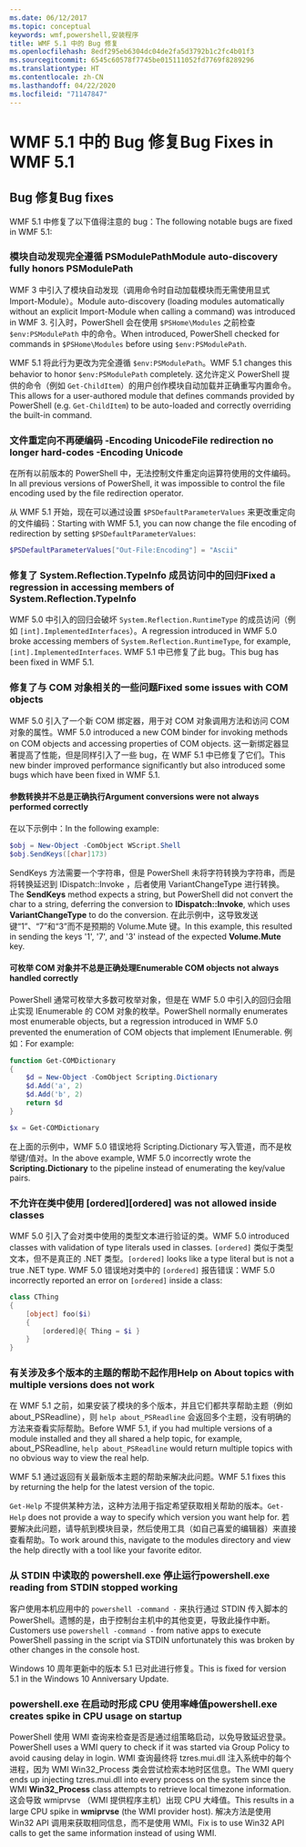 ```yaml
---
ms.date: 06/12/2017
ms.topic: conceptual
keywords: wmf,powershell,安装程序
title: WMF 5.1 中的 Bug 修复
ms.openlocfilehash: 8edf295eb6304dc04de2fa5d3792b1c2fc4b01f3
ms.sourcegitcommit: 6545c60578f7745be015111052fd7769f8289296
ms.translationtype: HT
ms.contentlocale: zh-CN
ms.lasthandoff: 04/22/2020
ms.locfileid: "71147847"
---
```

# <a name="bug-fixes-in-wmf-51"></a><span data-ttu-id="8c60e-103">WMF 5.1 中的 Bug 修复</span><span class="sxs-lookup"><span data-stu-id="8c60e-103">Bug Fixes in WMF 5.1</span></span>

## <a name="bug-fixes"></a><span data-ttu-id="8c60e-104">Bug 修复</span><span class="sxs-lookup"><span data-stu-id="8c60e-104">Bug fixes</span></span>

<span data-ttu-id="8c60e-105">WMF 5.1 中修复了以下值得注意的 bug：</span><span class="sxs-lookup"><span data-stu-id="8c60e-105">The following notable bugs are fixed in WMF 5.1:</span></span>

### <a name="module-auto-discovery-fully-honors-psmodulepath"></a><span data-ttu-id="8c60e-106">模块自动发现完全遵循 PSModulePath</span><span class="sxs-lookup"><span data-stu-id="8c60e-106">Module auto-discovery fully honors PSModulePath</span></span>

<span data-ttu-id="8c60e-107">WMF 3 中引入了模块自动发现（调用命令时自动加载模块而无需使用显式 Import-Module）。</span><span class="sxs-lookup"><span data-stu-id="8c60e-107">Module auto-discovery (loading modules automatically without an explicit Import-Module when calling a command) was introduced in WMF 3.</span></span> <span data-ttu-id="8c60e-108">引入时，PowerShell 会在使用 `$PSHome\Modules` 之前检查 `$env:PSModulePath` 中的命令。</span><span class="sxs-lookup"><span data-stu-id="8c60e-108">When introduced, PowerShell checked for commands in `$PSHome\Modules` before using `$env:PSModulePath`.</span></span>

<span data-ttu-id="8c60e-109">WMF 5.1 将此行为更改为完全遵循 `$env:PSModulePath`。</span><span class="sxs-lookup"><span data-stu-id="8c60e-109">WMF 5.1 changes this behavior to honor `$env:PSModulePath` completely.</span></span> <span data-ttu-id="8c60e-110">这允许定义 PowerShell 提供的命令（例如 `Get-ChildItem`）的用户创作模块自动加载并正确重写内置命令。</span><span class="sxs-lookup"><span data-stu-id="8c60e-110">This allows for a user-authored module that defines commands provided by PowerShell (e.g. `Get-ChildItem`) to be auto-loaded and correctly overriding the built-in command.</span></span>

### <a name="file-redirection-no-longer-hard-codes--encoding-unicode"></a><span data-ttu-id="8c60e-111">文件重定向不再硬编码 -Encoding Unicode</span><span class="sxs-lookup"><span data-stu-id="8c60e-111">File redirection no longer hard-codes -Encoding Unicode</span></span>

<span data-ttu-id="8c60e-112">在所有以前版本的 PowerShell 中，无法控制文件重定向运算符使用的文件编码。</span><span class="sxs-lookup"><span data-stu-id="8c60e-112">In all previous versions of PowerShell, it was impossible to control the file encoding used by the file redirection operator.</span></span>

<span data-ttu-id="8c60e-113">从 WMF 5.1 开始，现在可以通过设置 `$PSDefaultParameterValues` 来更改重定向的文件编码：</span><span class="sxs-lookup"><span data-stu-id="8c60e-113">Starting with WMF 5.1, you can now change the file encoding of redirection by setting `$PSDefaultParameterValues`:</span></span>

```powershell
$PSDefaultParameterValues["Out-File:Encoding"] = "Ascii"
```

### <a name="fixed-a-regression-in-accessing-members-of-systemreflectiontypeinfo"></a><span data-ttu-id="8c60e-114">修复了 System.Reflection.TypeInfo 成员访问中的回归</span><span class="sxs-lookup"><span data-stu-id="8c60e-114">Fixed a regression in accessing members of System.Reflection.TypeInfo</span></span>

<span data-ttu-id="8c60e-115">WMF 5.0 中引入的回归会破坏 `System.Reflection.RuntimeType` 的成员访问（例如 `[int].ImplementedInterfaces`）。</span><span class="sxs-lookup"><span data-stu-id="8c60e-115">A regression introduced in WMF 5.0 broke accessing members of `System.Reflection.RuntimeType`, for example, `[int].ImplementedInterfaces`.</span></span> <span data-ttu-id="8c60e-116">WMF 5.1 中已修复了此 bug。</span><span class="sxs-lookup"><span data-stu-id="8c60e-116">This bug has been fixed in WMF 5.1.</span></span>

### <a name="fixed-some-issues-with-com-objects"></a><span data-ttu-id="8c60e-117">修复了与 COM 对象相关的一些问题</span><span class="sxs-lookup"><span data-stu-id="8c60e-117">Fixed some issues with COM objects</span></span>

<span data-ttu-id="8c60e-118">WMF 5.0 引入了一个新 COM 绑定器，用于对 COM 对象调用方法和访问 COM 对象的属性。</span><span class="sxs-lookup"><span data-stu-id="8c60e-118">WMF 5.0 introduced a new COM binder for invoking methods on COM objects and accessing properties of COM objects.</span></span> <span data-ttu-id="8c60e-119">这一新绑定器显著提高了性能，但是同样引入了一些 bug，在 WMF 5.1 中已修复了它们。</span><span class="sxs-lookup"><span data-stu-id="8c60e-119">This new binder improved performance significantly but also introduced some bugs which have been fixed in WMF 5.1.</span></span>

#### <a name="argument-conversions-were-not-always-performed-correctly"></a><span data-ttu-id="8c60e-120">参数转换并不总是正确执行</span><span class="sxs-lookup"><span data-stu-id="8c60e-120">Argument conversions were not always performed correctly</span></span>

<span data-ttu-id="8c60e-121">在以下示例中：</span><span class="sxs-lookup"><span data-stu-id="8c60e-121">In the following example:</span></span>

```powershell
$obj = New-Object -ComObject WScript.Shell
$obj.SendKeys([char]173)
```

<span data-ttu-id="8c60e-122">SendKeys  方法需要一个字符串，但是 PowerShell 未将字符转换为字符串，而是将转换延迟到 IDispatch::Invoke  ，后者使用 VariantChangeType  进行转换。</span><span class="sxs-lookup"><span data-stu-id="8c60e-122">The **SendKeys** method expects a string, but PowerShell did not convert the char to a string, deferring the conversion to **IDispatch::Invoke**, which uses **VariantChangeType** to do the conversion.</span></span> <span data-ttu-id="8c60e-123">在此示例中，这导致发送键“1”、“7”和“3”而不是预期的 Volume.Mute  键。</span><span class="sxs-lookup"><span data-stu-id="8c60e-123">In this example, this resulted in sending the keys '1', '7', and '3' instead of the expected **Volume.Mute** key.</span></span>

#### <a name="enumerable-com-objects-not-always-handled-correctly"></a><span data-ttu-id="8c60e-124">可枚举 COM 对象并不总是正确处理</span><span class="sxs-lookup"><span data-stu-id="8c60e-124">Enumerable COM objects not always handled correctly</span></span>

<span data-ttu-id="8c60e-125">PowerShell 通常可枚举大多数可枚举对象，但是在 WMF 5.0 中引入的回归会阻止实现 IEnumerable 的 COM 对象的枚举。</span><span class="sxs-lookup"><span data-stu-id="8c60e-125">PowerShell normally enumerates most enumerable objects, but a regression introduced in WMF 5.0 prevented the enumeration of COM objects that implement IEnumerable.</span></span> <span data-ttu-id="8c60e-126">例如：</span><span class="sxs-lookup"><span data-stu-id="8c60e-126">For example:</span></span>

```powershell
function Get-COMDictionary
{
    $d = New-Object -ComObject Scripting.Dictionary
    $d.Add('a', 2)
    $d.Add('b', 2)
    return $d
}

$x = Get-COMDictionary
```

<span data-ttu-id="8c60e-127">在上面的示例中，WMF 5.0 错误地将 Scripting.Dictionary  写入管道，而不是枚举键/值对。</span><span class="sxs-lookup"><span data-stu-id="8c60e-127">In the above example, WMF 5.0 incorrectly wrote the **Scripting.Dictionary** to the pipeline instead of enumerating the key/value pairs.</span></span>

### <a name="ordered-was-not-allowed-inside-classes"></a><span data-ttu-id="8c60e-128">不允许在类中使用 [ordered]</span><span class="sxs-lookup"><span data-stu-id="8c60e-128">[ordered] was not allowed inside classes</span></span>

<span data-ttu-id="8c60e-129">WMF 5.0 引入了会对类中使用的类型文本进行验证的类。</span><span class="sxs-lookup"><span data-stu-id="8c60e-129">WMF 5.0 introduced classes with validation of type literals used in classes.</span></span> <span data-ttu-id="8c60e-130">`[ordered]` 类似于类型文本，但不是真正的 .NET 类型。</span><span class="sxs-lookup"><span data-stu-id="8c60e-130">`[ordered]` looks like a type literal but is not a true .NET type.</span></span> <span data-ttu-id="8c60e-131">WMF 5.0 错误地对类中的 `[ordered]` 报告错误：</span><span class="sxs-lookup"><span data-stu-id="8c60e-131">WMF 5.0 incorrectly reported an error on `[ordered]` inside a class:</span></span>

```powershell
class CThing
{
    [object] foo($i)
    {
        [ordered]@{ Thing = $i }
    }
}
```

### <a name="help-on-about-topics-with-multiple-versions-does-not-work"></a><span data-ttu-id="8c60e-132">有关涉及多个版本的主题的帮助不起作用</span><span class="sxs-lookup"><span data-stu-id="8c60e-132">Help on About topics with multiple versions does not work</span></span>

<span data-ttu-id="8c60e-133">在 WMF 5.1 之前，如果安装了模块的多个版本，并且它们都共享帮助主题（例如 about_PSReadline），则 `help about_PSReadline` 会返回多个主题，没有明确的方法来查看实际帮助。</span><span class="sxs-lookup"><span data-stu-id="8c60e-133">Before WMF 5.1, if you had multiple versions of a module installed and they all shared a help topic, for example, about_PSReadline, `help about_PSReadline` would return multiple topics with no obvious way to view the real help.</span></span>

<span data-ttu-id="8c60e-134">WMF 5.1 通过返回有关最新版本主题的帮助来解决此问题。</span><span class="sxs-lookup"><span data-stu-id="8c60e-134">WMF 5.1 fixes this by returning the help for the latest version of the topic.</span></span>

<span data-ttu-id="8c60e-135">`Get-Help` 不提供某种方法，这种方法用于指定希望获取相关帮助的版本。</span><span class="sxs-lookup"><span data-stu-id="8c60e-135">`Get-Help` does not provide a way to specify which version you want help for.</span></span> <span data-ttu-id="8c60e-136">若要解决此问题，请导航到模块目录，然后使用工具（如自己喜爱的编辑器）来直接查看帮助。</span><span class="sxs-lookup"><span data-stu-id="8c60e-136">To work around this, navigate to the modules directory and view the help directly with a tool like your favorite editor.</span></span>

### <a name="powershellexe-reading-from-stdin-stopped-working"></a><span data-ttu-id="8c60e-137">从 STDIN 中读取的 powershell.exe 停止运行</span><span class="sxs-lookup"><span data-stu-id="8c60e-137">powershell.exe reading from STDIN stopped working</span></span>

<span data-ttu-id="8c60e-138">客户使用本机应用中的 `powershell -command -` 来执行通过 STDIN 传入脚本的 PowerShell。遗憾的是，由于控制台主机中的其他变更，导致此操作中断。</span><span class="sxs-lookup"><span data-stu-id="8c60e-138">Customers use `powershell -command -` from native apps to execute PowerShell passing in the script via STDIN unfortunately this was broken by other changes in the console host.</span></span>

<span data-ttu-id="8c60e-139">Windows 10 周年更新中的版本 5.1 已对此进行修复。</span><span class="sxs-lookup"><span data-stu-id="8c60e-139">This is fixed for version 5.1 in the Windows 10 Anniversary Update.</span></span>

### <a name="powershellexe-creates-spike-in-cpu-usage-on-startup"></a><span data-ttu-id="8c60e-140">powershell.exe 在启动时形成 CPU 使用率峰值</span><span class="sxs-lookup"><span data-stu-id="8c60e-140">powershell.exe creates spike in CPU usage on startup</span></span>

<span data-ttu-id="8c60e-141">PowerShell 使用 WMI 查询来检查是否是通过组策略启动，以免导致延迟登录。</span><span class="sxs-lookup"><span data-stu-id="8c60e-141">PowerShell uses a WMI query to check if it was started via Group Policy to avoid causing delay in login.</span></span> <span data-ttu-id="8c60e-142">WMI 查询最终将 tzres.mui.dll 注入系统中的每个进程，因为 WMI Win32_Process  类会尝试检索本地时区信息。</span><span class="sxs-lookup"><span data-stu-id="8c60e-142">The WMI query ends up injecting tzres.mui.dll into every process on the system since the WMI **Win32_Process** class attempts to retrieve local timezone information.</span></span> <span data-ttu-id="8c60e-143">这会导致 wmiprvse  （WMI 提供程序主机）出现 CPU 大峰值。</span><span class="sxs-lookup"><span data-stu-id="8c60e-143">This results in a large CPU spike in **wmiprvse** (the WMI provider host).</span></span> <span data-ttu-id="8c60e-144">解决方法是使用 Win32 API 调用来获取相同信息，而不是使用 WMI。</span><span class="sxs-lookup"><span data-stu-id="8c60e-144">Fix is to use Win32 API calls to get the same information instead of using WMI.</span></span>
